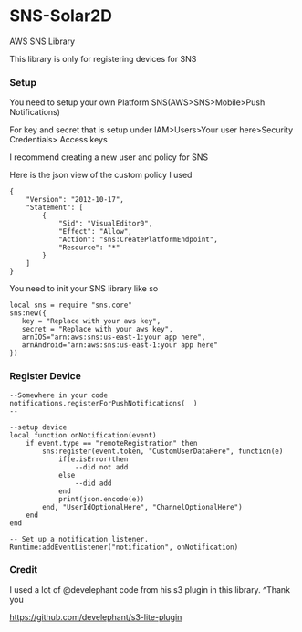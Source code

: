 # SNS-Solar2D
 AWS SNS Library

This library is only for registering devices for SNS


### Setup
 You need to setup your own Platform SNS(AWS>SNS>Mobile>Push Notifications)

For key and secret that is setup under IAM>Users>Your user here>Security Credentials> Access keys

I recommend creating a new user and policy for SNS

Here is the json view of the custom policy I used
```
{
    "Version": "2012-10-17",
    "Statement": [
        {
            "Sid": "VisualEditor0",
            "Effect": "Allow",
            "Action": "sns:CreatePlatformEndpoint",
            "Resource": "*"
        }
    ]
}
```


You need to init your SNS library like so
 ```
 local sns = require "sns.core"
 sns:new({
 	key = "Replace with your aws key",
 	secret = "Replace with your aws key",
 	arnIOS="arn:aws:sns:us-east-1:your app here",
 	arnAndroid="arn:aws:sns:us-east-1:your app here"
 })
 ```

### Register Device
```
--Somewhere in your code
notifications.registerForPushNotifications(  )
--

--setup device
local function onNotification(event)
	if event.type == "remoteRegistration" then
		sns:register(event.token, "CustomUserDataHere", function(e)
			if(e.isError)then
				--did not add
			else
				--did add
			end
			print(json.encode(e))
		end, "UserIdOptionalHere", "ChannelOptionalHere")
	end
end

-- Set up a notification listener.
Runtime:addEventListener("notification", onNotification)
```


### Credit

I used a lot of @develephant code from his s3 plugin in this library.
^Thank you

https://github.com/develephant/s3-lite-plugin
